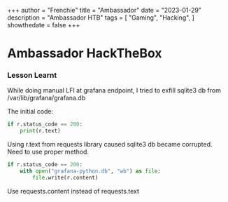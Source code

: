 +++
author = "Frenchie"
title = "Ambassador"
date = "2023-01-29"
description = "Ambassador HTB"
tags = [
    "Gaming",
    "Hacking",
]
showthedate = false
+++

# Ambassador HackTheBox
### Lesson Learnt

While doing manual LFI at grafana endpoint, I tried to exfill sqlite3 db from /var/lib/grafana/grafana.db

The initial code:
```python
if r.status_code == 200:
    print(r.text)
```

Using r.text from requests library caused sqlite3 db became corrupted.
Need to use proper method.
```python
if r.status_code == 200:
    with open("grafana-python.db", "wb") as file:
        file.write(r.content)
```

Use requests.content instead of requests.text